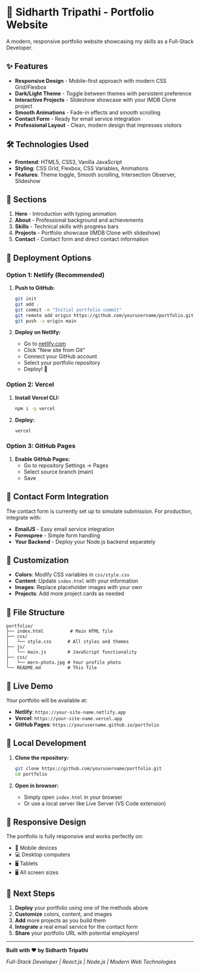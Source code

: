 # 🚀 Sidharth Tripathi - Portfolio Website

A modern, responsive portfolio website showcasing my skills as a Full-Stack Developer.

## ✨ Features

- **Responsive Design** - Mobile-first approach with modern CSS Grid/Flexbox
- **Dark/Light Theme** - Toggle between themes with persistent preference
- **Interactive Projects** - Slideshow showcase with your IMDB Clone project
- **Smooth Animations** - Fade-in effects and smooth scrolling
- **Contact Form** - Ready for email service integration
- **Professional Layout** - Clean, modern design that impresses visitors

## 🛠️ Technologies Used

- **Frontend**: HTML5, CSS3, Vanilla JavaScript
- **Styling**: CSS Grid, Flexbox, CSS Variables, Animations
- **Features**: Theme toggle, Smooth scrolling, Intersection Observer, Slideshow

## 📱 Sections

1. **Hero** - Introduction with typing animation
2. **About** - Professional background and achievements
3. **Skills** - Technical skills with progress bars
4. **Projects** - Portfolio showcase (IMDB Clone with slideshow)
5. **Contact** - Contact form and direct contact information

## 🚀 Deployment Options

### Option 1: Netlify (Recommended)

1. **Push to GitHub:**
   ```bash
   git init
   git add .
   git commit -m "Initial portfolio commit"
   git remote add origin https://github.com/yourusername/portfolio.git
   git push -u origin main
   ```

2. **Deploy on Netlify:**
   - Go to [netlify.com](https://netlify.com)
   - Click "New site from Git"
   - Connect your GitHub account
   - Select your portfolio repository
   - Deploy! 🎉

### Option 2: Vercel

1. **Install Vercel CLI:**
   ```bash
   npm i -g vercel
   ```

2. **Deploy:**
   ```bash
   vercel
   ```

### Option 3: GitHub Pages

1. **Enable GitHub Pages:**
   - Go to repository Settings → Pages
   - Select source branch (main)
   - Save

## 📧 Contact Form Integration

The contact form is currently set up to simulate submission. For production, integrate with:

- **EmailJS** - Easy email service integration
- **Formspree** - Simple form handling
- **Your Backend** - Deploy your Node.js backend separately

## 🎨 Customization

- **Colors**: Modify CSS variables in `css/style.css`
- **Content**: Update `index.html` with your information
- **Images**: Replace placeholder images with your own
- **Projects**: Add more project cards as needed

## 📁 File Structure

```
portfolio/
├── index.html          # Main HTML file
├── css/
│   └── style.css      # All styles and themes
├── js/
│   └── main.js        # JavaScript functionality
├── css/
│   └── mern-photo.jpg # Your profile photo
└── README.md          # This file
```

## 🌟 Live Demo

Your portfolio will be available at:
- **Netlify**: `https://your-site-name.netlify.app`
- **Vercel**: `https://your-site-name.vercel.app`
- **GitHub Pages**: `https://yourusername.github.io/portfolio`

## 🔧 Local Development

1. **Clone the repository:**
   ```bash
   git clone https://github.com/yourusername/portfolio.git
   cd portfolio
   ```

2. **Open in browser:**
   - Simply open `index.html` in your browser
   - Or use a local server like Live Server (VS Code extension)

## 📱 Responsive Design

The portfolio is fully responsive and works perfectly on:
- 📱 Mobile devices
- 💻 Desktop computers
- 🖥️ Tablets
- 🖥️ All screen sizes

## 🎯 Next Steps

1. **Deploy** your portfolio using one of the methods above
2. **Customize** colors, content, and images
3. **Add** more projects as you build them
4. **Integrate** a real email service for the contact form
5. **Share** your portfolio URL with potential employers!

---

**Built with ❤️ by Sidharth Tripathi**

*Full-Stack Developer | React.js | Node.js | Modern Web Technologies*
